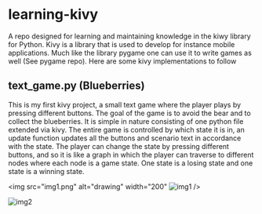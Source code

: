 # learning-kivy
A repo designed for learning and maintaining knowledge in the kiwy library for Python. Kivy is a library that is used to develop for instance mobile applications. Much like the library pygame one can use it to write games as well (See pygame repo). Here are some kivy implementations to follow

## text_game.py (Blueberries)
This is my first kivy project, a small text game where the player plays by pressing different buttons. The goal of the game is to avoid the bear and to collect the blueberries. It is simple in nature consisting of one python file extended via kivy. The entire game is controlled by which state it is in, an update function updates all the buttons and scenario text in accordance with the state. The player can change the state by pressing different buttons, and so it is like a graph in which the player can traverse to different nodes where each node is a game state. One state is a losing state and one state is a winning state. 

<img src="img1.png" alt="drawing" width="200"
![img1](https://user-images.githubusercontent.com/70810124/128862428-69ed0d4f-3f33-49e7-9226-b5b964f77dcc.png)
/>

![img2](https://user-images.githubusercontent.com/70810124/128862457-9399dc3a-2fe5-466e-bf64-4de1aa162c34.png)
